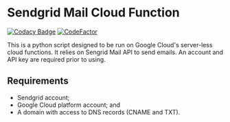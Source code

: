 # Sendgrid Mail Cloud Function

[![Codacy Badge](https://api.codacy.com/project/badge/Grade/82c15ca64036429690a6eb14d9695539)](https://app.codacy.com/manual/jason_46/sendgrid-mail-cloud-function?utm_source=github.com&utm_medium=referral&utm_content=jpoirierlavoie/sendgrid-mail-cloud-function&utm_campaign=Badge_Grade_Dashboard)
[![CodeFactor](https://www.codefactor.io/repository/github/jpoirierlavoie/sendgrid-mail-cloud-function/badge)](https://www.codefactor.io/repository/github/jpoirierlavoie/sendgrid-mail-cloud-function)

This is a python script designed to be run on Google Cloud's server-less cloud functions. It relies on Sengrid Mail API to send emails. An account and API key are required prior to using.

## Requirements
-   Sendgrid account;
-   Google Cloud platform account; and
-   A domain with access to DNS records (CNAME and TXT).
